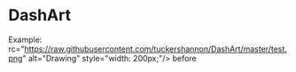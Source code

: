 # DashArt

Example:
rc="https://raw.githubusercontent.com/tuckershannon/DashArt/master/test.png" alt="Drawing" style="width: 200px;"/>
before

